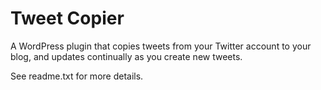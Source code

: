 Tweet Copier
============

A WordPress plugin that copies tweets from your Twitter account to your blog, and updates continually as you create new tweets.

See readme.txt for more details.
